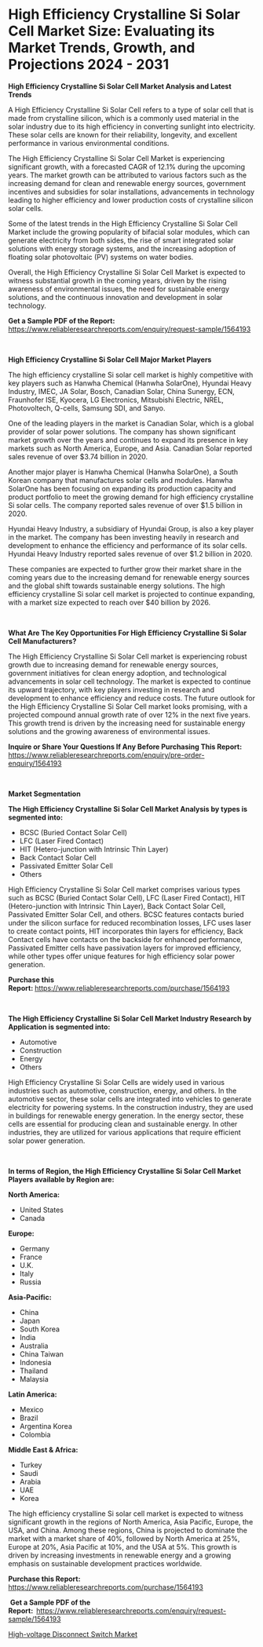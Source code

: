 <p><h1>High Efficiency Crystalline Si Solar Cell Market Size: Evaluating its Market Trends, Growth, and Projections 2024 - 2031</h1></p><p><strong>High Efficiency Crystalline Si Solar Cell Market Analysis and Latest Trends</strong></p>
<p><p>A High Efficiency Crystalline Si Solar Cell refers to a type of solar cell that is made from crystalline silicon, which is a commonly used material in the solar industry due to its high efficiency in converting sunlight into electricity. These solar cells are known for their reliability, longevity, and excellent performance in various environmental conditions.</p><p>The High Efficiency Crystalline Si Solar Cell Market is experiencing significant growth, with a forecasted CAGR of 12.1% during the upcoming years. The market growth can be attributed to various factors such as the increasing demand for clean and renewable energy sources, government incentives and subsidies for solar installations, advancements in technology leading to higher efficiency and lower production costs of crystalline silicon solar cells.</p><p>Some of the latest trends in the High Efficiency Crystalline Si Solar Cell Market include the growing popularity of bifacial solar modules, which can generate electricity from both sides, the rise of smart integrated solar solutions with energy storage systems, and the increasing adoption of floating solar photovoltaic (PV) systems on water bodies.</p><p>Overall, the High Efficiency Crystalline Si Solar Cell Market is expected to witness substantial growth in the coming years, driven by the rising awareness of environmental issues, the need for sustainable energy solutions, and the continuous innovation and development in solar technology.</p></p>
<p><strong>Get a Sample PDF of the Report:&nbsp;</strong> <a href="https://www.reliableresearchreports.com/enquiry/request-sample/1564193">https://www.reliableresearchreports.com/enquiry/request-sample/1564193</a></p>
<p>&nbsp;</p>
<p><strong>High Efficiency Crystalline Si Solar Cell Major Market Players</strong></p>
<p><p>The high efficiency crystalline Si solar cell market is highly competitive with key players such as Hanwha Chemical (Hanwha SolarOne), Hyundai Heavy Industry, IMEC, JA Solar, Bosch, Canadian Solar, China Sunergy, ECN, Fraunhofer ISE, Kyocera, LG Electronics, Mitsubishi Electric, NREL, Photovoltech, Q-cells, Samsung SDI, and Sanyo. </p><p>One of the leading players in the market is Canadian Solar, which is a global provider of solar power solutions. The company has shown significant market growth over the years and continues to expand its presence in key markets such as North America, Europe, and Asia. Canadian Solar reported sales revenue of over $3.74 billion in 2020.</p><p>Another major player is Hanwha Chemical (Hanwha SolarOne), a South Korean company that manufactures solar cells and modules. Hanwha SolarOne has been focusing on expanding its production capacity and product portfolio to meet the growing demand for high efficiency crystalline Si solar cells. The company reported sales revenue of over $1.5 billion in 2020.</p><p>Hyundai Heavy Industry, a subsidiary of Hyundai Group, is also a key player in the market. The company has been investing heavily in research and development to enhance the efficiency and performance of its solar cells. Hyundai Heavy Industry reported sales revenue of over $1.2 billion in 2020.</p><p>These companies are expected to further grow their market share in the coming years due to the increasing demand for renewable energy sources and the global shift towards sustainable energy solutions. The high efficiency crystalline Si solar cell market is projected to continue expanding, with a market size expected to reach over $40 billion by 2026.</p></p>
<p>&nbsp;</p>
<p><strong>What Are The Key Opportunities For High Efficiency Crystalline Si Solar Cell Manufacturers?</strong></p>
<p><p>The High Efficiency Crystalline Si Solar Cell market is experiencing robust growth due to increasing demand for renewable energy sources, government initiatives for clean energy adoption, and technological advancements in solar cell technology. The market is expected to continue its upward trajectory, with key players investing in research and development to enhance efficiency and reduce costs. The future outlook for the High Efficiency Crystalline Si Solar Cell market looks promising, with a projected compound annual growth rate of over 12% in the next five years. This growth trend is driven by the increasing need for sustainable energy solutions and the growing awareness of environmental issues.</p></p>
<p><strong>Inquire or Share Your Questions If Any Before Purchasing This Report:</strong> <a href="https://www.reliableresearchreports.com/enquiry/pre-order-enquiry/1564193">https://www.reliableresearchreports.com/enquiry/pre-order-enquiry/1564193</a></p>
<p>&nbsp;</p>
<p><strong>Market Segmentation</strong></p>
<p><strong>The High Efficiency Crystalline Si Solar Cell Market Analysis by types is segmented into:</strong></p>
<p><ul><li>BCSC (Buried Contact Solar Cell)</li><li>LFC (Laser Fired Contact)</li><li>HIT (Hetero-junction with Intrinsic Thin Layer)</li><li>Back Contact Solar Cell</li><li>Passivated Emitter Solar Cell</li><li>Others</li></ul></p>
<p><p>High Efficiency Crystalline Si Solar Cell market comprises various types such as BCSC (Buried Contact Solar Cell), LFC (Laser Fired Contact), HIT (Hetero-junction with Intrinsic Thin Layer), Back Contact Solar Cell, Passivated Emitter Solar Cell, and others. BCSC features contacts buried under the silicon surface for reduced recombination losses, LFC uses laser to create contact points, HIT incorporates thin layers for efficiency, Back Contact cells have contacts on the backside for enhanced performance, Passivated Emitter cells have passivation layers for improved efficiency, while other types offer unique features for high efficiency solar power generation.</p></p>
<p><strong>Purchase this Report:&nbsp;</strong><a href="https://www.reliableresearchreports.com/purchase/1564193">https://www.reliableresearchreports.com/purchase/1564193</a></p>
<p>&nbsp;</p>
<p><strong>The High Efficiency Crystalline Si Solar Cell Market Industry Research by Application is segmented into:</strong></p>
<p><ul><li>Automotive</li><li>Construction</li><li>Energy</li><li>Others</li></ul></p>
<p><p>High Efficiency Crystalline Si Solar Cells are widely used in various industries such as automotive, construction, energy, and others. In the automotive sector, these solar cells are integrated into vehicles to generate electricity for powering systems. In the construction industry, they are used in buildings for renewable energy generation. In the energy sector, these cells are essential for producing clean and sustainable energy. In other industries, they are utilized for various applications that require efficient solar power generation.</p></p>
<p>&nbsp;</p>
<p><strong>In terms of Region, the High Efficiency Crystalline Si Solar Cell Market Players available by Region are:</strong></p>
<p>
    <p> <strong> North America: </strong>
        <ul>
            <li>United States</li>
            <li>Canada</li>
        </ul>
        </p> 
    <p> <strong> Europe: </strong>
        <ul>
            <li>Germany</li>
            <li>France</li>
            <li>U.K.</li>
            <li>Italy</li>
            <li>Russia</li>
        </ul>
        </p> 
    <p> <strong> Asia-Pacific: </strong>
        <ul>
            <li>China</li>
            <li>Japan</li>
            <li>South Korea</li>
            <li>India</li>
            <li>Australia</li>
            <li>China Taiwan</li>
            <li>Indonesia</li>
            <li>Thailand</li>
            <li>Malaysia</li>
        </ul>
        </p> 
    <p> <strong> Latin America: </strong>
        <ul>
            <li>Mexico</li>
            <li>Brazil</li>
            <li>Argentina Korea</li>
            <li>Colombia</li>
        </ul>
        </p> 
    <p> <strong> Middle East & Africa: </strong>
        <ul>
            <li>Turkey</li>
            <li>Saudi</li>
            <li>Arabia</li>
            <li>UAE</li>
            <li>Korea</li>
        </ul>
    </p>
    </p>
<p><p>The high efficiency crystalline Si solar cell market is expected to witness significant growth in the regions of North America, Asia Pacific, Europe, the USA, and China. Among these regions, China is projected to dominate the market with a market share of 40%, followed by North America at 25%, Europe at 20%, Asia Pacific at 10%, and the USA at 5%. This growth is driven by increasing investments in renewable energy and a growing emphasis on sustainable development practices worldwide.</p></p>
<p><strong>Purchase this Report: </strong><a href="https://www.reliableresearchreports.com/purchase/1564193">https://www.reliableresearchreports.com/purchase/1564193</a></p>
<p>&nbsp;<strong>Get a Sample PDF of the Report:&nbsp;&nbsp;</strong><a href="https://www.reliableresearchreports.com/enquiry/request-sample/1564193">https://www.reliableresearchreports.com/enquiry/request-sample/1564193</a></p>
<p><strong></strong></p>
<p><p><a href="https://github.com/ChiragRP21/Market-Research-Report-List-4/blob/main/high-voltage-disconnect-switch-market.md">High-voltage Disconnect Switch Market</a></p></p>